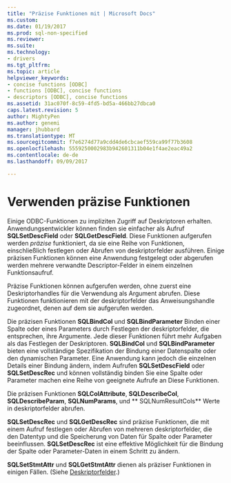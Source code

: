 ```yaml
---
title: "Präzise Funktionen mit | Microsoft Docs"
ms.custom: 
ms.date: 01/19/2017
ms.prod: sql-non-specified
ms.reviewer: 
ms.suite: 
ms.technology:
- drivers
ms.tgt_pltfrm: 
ms.topic: article
helpviewer_keywords:
- concise functions [ODBC]
- functions [ODBC], concise functions
- descriptors [ODBC], concise functions
ms.assetid: 31ac070f-8c59-4fd5-bd5a-466bb27dbca0
caps.latest.revision: 5
author: MightyPen
ms.author: genemi
manager: jhubbard
ms.translationtype: MT
ms.sourcegitcommit: f7e6274d77a9cdd4de6cbcaef559ca99f77b3608
ms.openlocfilehash: 5559250002983b942601311b04e1f4ae2eac49a2
ms.contentlocale: de-de
ms.lasthandoff: 09/09/2017

---
```

# <a name="using-concise-functions"></a>Verwenden präzise Funktionen
Einige ODBC-Funktionen zu impliziten Zugriff auf Deskriptoren erhalten. Anwendungsentwickler können finden sie einfacher als Aufruf **SQLSetDescField** oder **SQLGetDescField**. Diese Funktionen aufgerufen werden *präzise* funktioniert, da sie eine Reihe von Funktionen, einschließlich festlegen oder Abrufen von deskriptorfelder ausführen. Einige präzisen Funktionen können eine Anwendung festgelegt oder abgerufen werden mehrere verwandte Descriptor-Felder in einem einzelnen Funktionsaufruf.  
  
 Präzise Funktionen können aufgerufen werden, ohne zuerst eine Deskriptorhandles für die Verwendung als Argument abrufen. Diese Funktionen funktionieren mit der deskriptorfelder das Anweisungshandle zugeordnet, denen auf dem sie aufgerufen werden.  
  
 Die präzisen Funktionen **SQLBindCol** und **SQLBindParameter** Binden einer Spalte oder eines Parameters durch Festlegen der deskriptorfelder, die entsprechen, ihre Argumente. Jede dieser Funktionen führt mehr Aufgaben als das Festlegen der Deskriptoren. **SQLBindCol** und **SQLBindParameter** bieten eine vollständige Spezifikation der Bindung einer Datenspalte oder den dynamischen Parameter. Eine Anwendung kann jedoch die einzelnen Details einer Bindung ändern, indem Aufrufen **SQLSetDescField** oder **SQLSetDescRec** und können vollständig binden Sie eine Spalte oder Parameter machen eine Reihe von geeignete Aufrufe an Diese Funktionen.  
  
 Die präzisen Funktionen **SQLColAttribute**, **SQLDescribeCol**, **SQLDescribeParam**, **SQLNumParams**, und ** SQLNumResultCols** Werte in deskriptorfelder abrufen.  
  
 **SQLSetDescRec** und **SQLGetDescRec** sind präzise Funktionen, die mit einem Aufruf festlegen oder Abrufen von mehreren deskriptorfelder, die den Datentyp und die Speicherung von Daten für Spalte oder Parameter beeinflussen. **SQLSetDescRec** ist eine effektive Möglichkeit für die Bindung der Spalte oder Parameter-Daten in einem Schritt zu ändern.  
  
 **SQLSetStmtAttr** und **SQLGetStmtAttr** dienen als präziser Funktionen in einigen Fällen. (Siehe [Deskriptorfelder](../../../odbc/reference/develop-app/descriptor-fields.md).)
